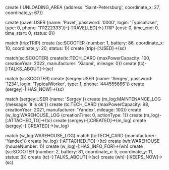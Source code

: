 create (:UNLOADING_AREA {address: 'Saint-Petersburg', coordinate_x: 27, coordinate_y: 67})

create (pavel:USER {name: 'Pavel', password: '0000', login: 'TypicalUser', type: 0, phone: '111222333'})-[:TRAVELLED]->(:TRIP {cost: 0, time_end: 0, time_start: 0, status: 0})

match (trip:TRIP)
create (sc:SCOOTER {number: 1, battery: 86, coordinate_x: 10, coordinate_y: 20, status: 1})
create (trip)-[:USED]->(sc)

match(sc:SCOOTER)
create(tc:TECH_CARD {maxPowerCapacity: 100, creationYear: 2022, manufacturer: 'Xiaomi', mileage: 0})
create (tc)-[:TALKS_ABOUT]->(sc)

match (sc:SCOOTER)
create (sergey:USER {name: 'Sergey', password: '1234', login: 'TypicalWorker', type: 1, phone: '444555666'})
create (sergey)-[:HAS_NOW]->(sc)

match (sergey:USER {name: 'Sergey'})
create (m_log:MAINTENANCE_LOG {message: 'it is ok'})
create (tc:TECH_CARD {maxPowerCapacity: 98, creationYear: 2021, manufacturer: 'Yandex', mileage: 100})
create (w_log:WAREHOUSE_LOG {creationTime: 0, actionType: 1})
create (m_log)-[:ATTACHED_TO]->(tc)
create (sergey)-[:CREATED]->(m_log)
create (sergey)-[:CREATED]->(w_log) 

match (w_log:WAREHOUSE_LOG)
match (tc:TECH_CARD {manufacturer: 'Yandex'})
create (w_log)-[:ATTACHED_TO]->(tc)
create (wh:WAREHOUSE {houseNumber: 1})
create (w_log)-[:HAS_INFO_FOR]->(wh)
create (sc:SCOOTER {number: 2, battery: 81, coordinate_x: 5, coordinate_y: 11, status: 3})
create (tc)-[:TALKS_ABOUT]->(sc)
create (wh)-[:KEEPS_NOW]->(sc) 
